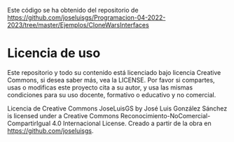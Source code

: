 Este código se ha obtenido del repositorio de https://github.com/joseluisgs/Programacion-04-2022-2023/tree/master/Ejemplos/CloneWarsInterfaces
# Licencia de uso

Este repositorio y todo su contenido está licenciado bajo licencia Creative Commons, si desea saber más, vea la LICENSE. Por favor si compartes, usas o modificas este proyecto cita a su autor, y usa las mismas condiciones para su uso docente, formativo o educativo y no comercial.

Licencia de Creative Commons
JoseLuisGS by José Luis González Sánchez is licensed under a Creative Commons Reconocimiento-NoComercial-CompartirIgual 4.0 Internacional License.
Creado a partir de la obra en https://github.com/joseluisgs.
